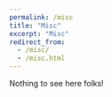 ```yaml
---
permalink: /misc
title: "Misc"
excerpt: "Misc"
redirect_from: 
  - /misc/
  - /misc.html
---
```


Nothing to see here folks!
